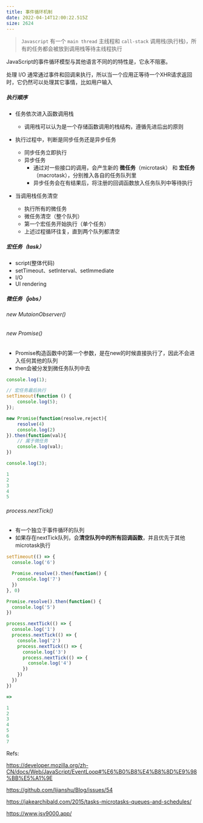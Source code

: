```yaml
---
title: 事件循环机制
date: 2022-04-14T12:00:22.515Z
size: 2624
---
```

> `Javascript` 有一个 `main thread` 主线程和 `call-stack` 调用栈(执行栈)，所有的任务都会被放到调用栈等待主线程执行

JavaScript的事件循环模型与其他语言不同的的特性是，它永不阻塞。 

处理 I/O 通常通过事件和回调来执行，所以当一个应用正等待一个XHR请求返回时，它仍然可以处理其它事情，比如用户输入

##### 执行顺序

- 任务依次进入函数调用栈
  - 调用栈可以认为是一个存储函数调用的栈结构，遵循先进后出的原则

- 执行过程中，判断是同步任务还是异步任务
  - 同步任务立即执行
  - 异步任务
    - 通过对一些接口的调用，会产生新的 **微任务**（microtask） 和 **宏任务**（macrotask），分别推入各自的任务队列里
    - 异步任务会在有结果后，将注册的回调函数放入任务队列中等待执行

- 当调用栈任务清空
  - 执行所有的微任务
  - 微任务清空（整个队列）
  - 第一个宏任务开始执行（单个任务）
  - 上述过程循环往复，直到两个队列都清空


##### 宏任务（task）

- script(整体代码)
- setTimeout、setInterval、setImmediate
- I/O
- UI rendering

##### 微任务（jobs）

###### new MutaionObserver()

###### new Promise()

- Promise构造函数中的第一个参数，是在new的时候直接执行了，因此不会进入任何其他的队列
- then会被分发到微任务队列中去

```jsx
console.log(1);

// 宏任务最后执行
setTimeout(function () {
    console.log(5);
});

new Promise(function(resolve,reject){
    resolve(4)
    console.log(2)
}).then(function(val){
  	// 属于微任务
    console.log(val);
})

console.log(3);

1
2
3
4
5
```

###### process.nextTick()

- 有一个独立于事件循环的队列
- 如果存在nextTick队列，会**清空队列中的所有回调函数**，并且优先于其他microtask执行

```javascript
setTimeout(() => {
  console.log('6')

  Promise.resolve().then(function() {
    console.log('7')
  })
}, 0)

Promise.resolve().then(function() {
  console.log('5')
})

process.nextTick(() => {
  console.log('1')
  process.nextTick(() => {
    console.log('2')
    process.nextTick(() => {
      console.log('3')
      process.nextTick(() => {
        console.log('4')
      })
    })
  })
})

=> 

1
2
3
4
5
6
7
```



Refs:

https://developer.mozilla.org/zh-CN/docs/Web/JavaScript/EventLoop#%E6%B0%B8%E4%B8%8D%E9%98%BB%E5%A1%9E

https://github.com/ljianshu/Blog/issues/54

https://jakearchibald.com/2015/tasks-microtasks-queues-and-schedules/

https://www.jsv9000.app/
